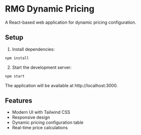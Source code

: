 # RMG Dynamic Pricing

A React-based web application for dynamic pricing configuration.

## Setup

1. Install dependencies:
```bash
npm install
```

2. Start the development server:
```bash
npm start
```

The application will be available at http://localhost:3000.

## Features

- Modern UI with Tailwind CSS
- Responsive design
- Dynamic pricing configuration table
- Real-time price calculations